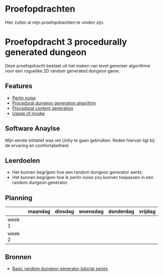 # Proefopdrachten

Hier zullen al mijn proefopdrachten te vinden zijn.

# Proefopdracht 3 procedurally​ ​generated​ ​dungeon

Deze proefopdracht bestaat uit het maken van level genereer algorithme voor een roguelike 2D random generated dungeon game.

## Features

- [Perlin noise](https://en.wikipedia.org/wiki/Perlin_noise)
- [Procedural dungeon generation algorithm](http://www.gamasutra.com/blogs/AAdonaac/20150903/252889/Procedural_Dungeon_Generation_Algorithm.php)
- [Procedural content generation](http://pcg.wikidot.com/)
- [Usage of invoke](https://docs.unity3d.com/ScriptReference/MonoBehaviour.Invoke.html)

## Software Anaylse
Mijn eerste initiatief was om Unity te gaan gebruiken. Reden hiervan ligt bij de ervaring en comfortabelheid.

## Leerdoelen
- Het kunnen begrijpen hoe een random dungeon generator werkt.
- Het kunnen begrijpen hoe ik perlin noise zou kunnen toepassen in een random dungeon generator.

## Planning

| | maandag | dinsdag | woensdag | donderdag | vrijdag |
| --- | --- | --- | --- | --- | --- |
|week 1 |
|week 2 |

## Bronnen

- [Basic random dungeon generator tutorial series](https://www.youtube.com/watch?v=qAf9axsyijY&list=PLBIb_auVtBwA-qr2-WnWX0LjZXkqKu5Aj)
